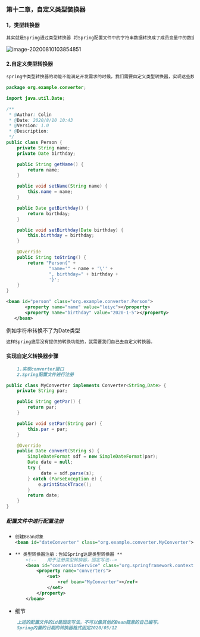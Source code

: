 ### 第十二章，自定义类型装换器

#### 1，类型转换器

~~~markdown
其实就是Spring通过类型转换器 将Spring配置文件中的字符串数据转换成了成员变量中的数据类型，进而完成注入
~~~

![image-20200810103854851](E:\Markdown\Spring\Spring5学习\image-20200810103854851.png)

#### 2.自定义类型转换器

~~~markdown
spring中类型转换器的功能不能满足开发需求的时候，我们需要自定义类型转换器，实现这些数据转换的功能
~~~

~~~java
package org.example.converter;

import java.util.Date;

/**
 * @Author: Colin
 * @Date: 2020/8/10 10:43
 * @Version: 1.0
 * @Description:
 */
public class Person {
    private String name;
    private Date birthday;

    public String getName() {
        return name;
    }

    public void setName(String name) {
        this.name = name;
    }

    public Date getBirthday() {
        return birthday;
    }

    public void setBirthday(Date birthday) {
        this.birthday = birthday;
    }

    @Override
    public String toString() {
        return "Person{" +
                "name='" + name + '\'' +
                ", birthday=" + birthday +
                '}';
    }
}

~~~

~~~xml
<bean id="person" class="org.example.converter.Person">
       <property name="name" value="leiyc"></property>
       <property name="birthday" value="2020-1-5"></property>
   </bean>
~~~

例如字符串转换不了为Date类型

~~~markdown
这样Spring底层没有提供的转换功能的，就需要我们自己去自定义转换器。
~~~

#### 实现自定义转换器步骤

~~~markdown
	1.实现converter接口
	2.Spring配置文件进行注册
~~~

~~~java
public class MyConverter implements Converter<String,Date> {
    private String par;

    public String getPar() {
        return par;
    }

    public void setPar(String par) {
        this.par = par;
    }

    @Override
    public Date convert(String s) {
        SimpleDateFormat sdf = new SimpleDateFormat(par);
        Date date = null;
        try {
             date = sdf.parse(s);
        } catch (ParseException e) {
            e.printStackTrace();
        }
        return date;
    }
}

~~~

##### 配置文件中进行配置注册

* ~~~xml
  创建Bean对象   
  <bean id="dateConverter" class="org.example.converter.MyConverter"></bean>
  ~~~

* ~~~xml
  ** 类型转换器注册：告知Spring这是类型转换器 **
      <!--    用于注册类型转换器，固定写法-->
      <bean id="conversionService" class="org.springframework.context.support.ConversionServiceFactoryBean">
          <property name="converters">
              <set>
                  <ref bean="MyConverter"></ref>
              </set>
          </property>
      </bean>
  ~~~

* 细节

~~~markdown
	上述的配置文件的id是固定写法，不可以像其他的Bean随意的自己编写。
	Spring内置的日期的转换器格式固定2020/05/12
~~~

